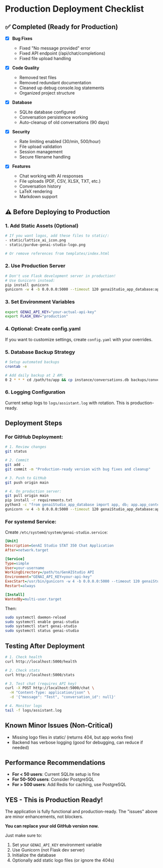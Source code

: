 # Production Deployment Checklist

## ✅ Completed (Ready for Production)

- [x] **Bug Fixes**
  - Fixed "No message provided" error
  - Fixed API endpoint (/api/chat/completions)
  - Fixed file upload handling

- [x] **Code Quality**
  - Removed test files
  - Removed redundant documentation
  - Cleaned up debug console.log statements
  - Organized project structure

- [x] **Database**
  - SQLite database configured
  - Conversation persistence working
  - Auto-cleanup of old conversations (90 days)

- [x] **Security**
  - Rate limiting enabled (30/min, 500/hour)
  - File upload validation
  - Session management
  - Secure filename handling

- [x] **Features**
  - Chat working with AI responses
  - File uploads (PDF, CSV, XLSX, TXT, etc.)
  - Conversation history
  - LaTeX rendering
  - Markdown support

## ⚠️ Before Deploying to Production

### 1. Add Static Assets (Optional)
```bash
# If you want logos, add these files to static/:
- static/lattice_ai_icon.png
- static/purdue-genai-studio-logo.png

# Or remove references from templates/index.html
```

### 2. Use Production Server
```bash
# Don't use Flask development server in production!
# Use Gunicorn instead:
pip install gunicorn
gunicorn -w 4 -b 0.0.0.0:5000 --timeout 120 genaiStudio_app_database:application
```

### 3. Set Environment Variables
```bash
export GENAI_API_KEY="your-actual-api-key"
export FLASK_ENV="production"
```

### 4. Optional: Create config.yaml
If you want to customize settings, create `config.yaml` with your overrides.

### 5. Database Backup Strategy
```bash
# Setup automated backups
crontab -e

# Add daily backup at 2 AM:
0 2 * * * cd /path/to/app && cp instance/conversations.db backups/conversations-$(date +\%Y\%m\%d).db
```

### 6. Logging Configuration
Current setup logs to `logs/assistant.log` with rotation. This is production-ready.

## Deployment Steps

### For GitHub Deployment:

```bash
# 1. Review changes
git status

# 2. Commit
git add .
git commit -m "Production-ready version with bug fixes and cleanup"

# 3. Push to GitHub
git push origin main

# 4. On production server:
git pull origin main
pip install -r requirements.txt
python3 -c "from genaiStudio_app_database import app, db; app.app_context().push(); db.create_all()"
gunicorn -w 4 -b 0.0.0.0:5000 --timeout 120 genaiStudio_app_database:application
```

### For systemd Service:

Create `/etc/systemd/system/genai-studio.service`:

```ini
[Unit]
Description=GenAI Studio STAT 350 Chat Application
After=network.target

[Service]
Type=simple
User=your-username
WorkingDirectory=/path/to/GenAIStudio API
Environment="GENAI_API_KEY=your-api-key"
ExecStart=/usr/bin/gunicorn -w 4 -b 0.0.0.0:5000 --timeout 120 genaiStudio_app_database:application
Restart=always

[Install]
WantedBy=multi-user.target
```

Then:
```bash
sudo systemctl daemon-reload
sudo systemctl enable genai-studio
sudo systemctl start genai-studio
sudo systemctl status genai-studio
```

## Testing After Deployment

```bash
# 1. Check health
curl http://localhost:5000/health

# 2. Check stats
curl http://localhost:5000/stats

# 3. Test chat (requires API key)
curl -X POST http://localhost:5000/chat \
  -H "Content-Type: application/json" \
  -d '{"message": "Test", "conversation_id": null}'

# 4. Monitor logs
tail -f logs/assistant.log
```

## Known Minor Issues (Non-Critical)

- Missing logo files in static/ (returns 404, but app works fine)
- Backend has verbose logging (good for debugging, can reduce if needed)

## Performance Recommendations

- **For < 50 users**: Current SQLite setup is fine
- **For 50-500 users**: Consider PostgreSQL
- **For > 500 users**: Add Redis for caching, use PostgreSQL

## YES - This is Production Ready!

The application is fully functional and production-ready. The "issues" above are minor enhancements, not blockers.

**You can replace your old GitHub version now.**

Just make sure to:
1. Set your `GENAI_API_KEY` environment variable
2. Use Gunicorn (not Flask dev server)
3. Initialize the database
4. Optionally add static logo files (or ignore the 404s)
